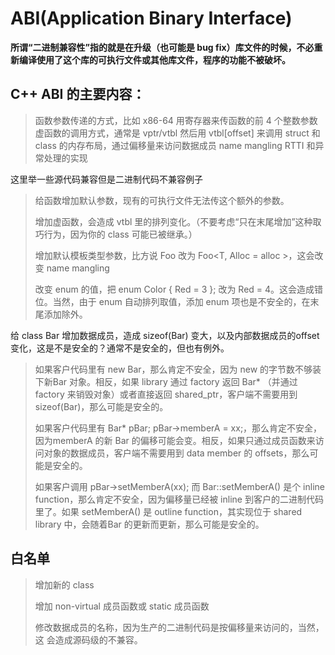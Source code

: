 # ABI(Application Binary Interface)

**所谓“二进制兼容性”指的就是在升级（也可能是 bug fix）库文件的时候，不必重新编译使用了这个库的可执行文件或其他库文件，程序的功能不被破坏。**

## C++ ABI 的主要内容：
> 函数参数传递的方式，比如 x86-64 用寄存器来传函数的前 4 个整数参数
> 虚函数的调用方式，通常是 vptr/vtbl 然后用 vtbl[offset] 来调用
> struct 和 class 的内存布局，通过偏移量来访问数据成员
> name mangling
> RTTI 和异常处理的实现

这里举一些源代码兼容但是二进制代码不兼容例子

> 给函数增加默认参数，现有的可执行文件无法传这个额外的参数。
>
> 增加虚函数，会造成 vtbl 里的排列变化。（不要考虑“只在末尾增加”这种取巧行为，因为你的 class 可能已被继承。）
>
> 增加默认模板类型参数，比方说 Foo <T>改为 Foo<T, Alloc = alloc<T> >，这会改变 name mangling
>
> 改变 enum 的值，把 enum Color { Red = 3 }; 改为 Red = 4。这会造成错位。当然，由于 enum 自动排列取值，添加 enum 项也是不安全的，在末尾添加除外。

给 class Bar 增加数据成员，造成 sizeof(Bar) 变大，以及内部数据成员的offset 变化，这是不是安全的？通常不是安全的，但也有例外。

> 如果客户代码里有 new Bar，那么肯定不安全，因为 new 的字节数不够装下新Bar 对象。相反，如果 library 通过 factory 返回 Bar* （并通过 factory 来销毁对象）或者直接返回 shared_ptr，客户端不需要用到 sizeof(Bar)，那么可能是安全的。
>
> 如果客户代码里有 Bar* pBar; pBar->memberA = xx;，那么肯定不安全，因为memberA 的新 Bar 的偏移可能会变。相反，如果只通过成员函数来访问对象的数据成员，客户端不需要用到 data member 的 offsets，那么可能是安全的。
>
> 如果客户调用 pBar->setMemberA(xx); 而 Bar::setMemberA() 是个 inline function，那么肯定不安全，因为偏移量已经被 inline 到客户的二进制代码里了。如果 setMemberA() 是 outline function，其实现位于 shared library 中，会随着Bar 的更新而更新，那么可能是安全的。

## 白名单

> 增加新的 class
>
> 增加 non-virtual 成员函数或 static 成员函数
>
> 修改数据成员的名称，因为生产的二进制代码是按偏移量来访问的，当然，这
> 会造成源码级的不兼容。